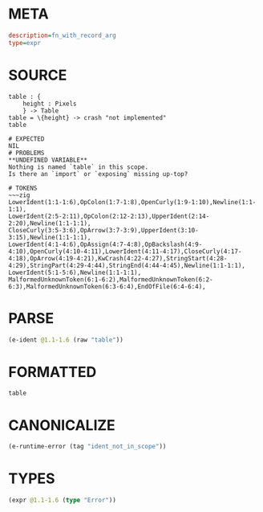# META
~~~ini
description=fn_with_record_arg
type=expr
~~~
# SOURCE
~~~roc
table : {
    height : Pixels
    } -> Table
table = \{height} -> crash "not implemented"
table
~~~
~~~
# EXPECTED
NIL
# PROBLEMS
**UNDEFINED VARIABLE**
Nothing is named `table` in this scope.
Is there an `import` or `exposing` missing up-top?

# TOKENS
~~~zig
LowerIdent(1:1-1:6),OpColon(1:7-1:8),OpenCurly(1:9-1:10),Newline(1:1-1:1),
LowerIdent(2:5-2:11),OpColon(2:12-2:13),UpperIdent(2:14-2:20),Newline(1:1-1:1),
CloseCurly(3:5-3:6),OpArrow(3:7-3:9),UpperIdent(3:10-3:15),Newline(1:1-1:1),
LowerIdent(4:1-4:6),OpAssign(4:7-4:8),OpBackslash(4:9-4:10),OpenCurly(4:10-4:11),LowerIdent(4:11-4:17),CloseCurly(4:17-4:18),OpArrow(4:19-4:21),KwCrash(4:22-4:27),StringStart(4:28-4:29),StringPart(4:29-4:44),StringEnd(4:44-4:45),Newline(1:1-1:1),
LowerIdent(5:1-5:6),Newline(1:1-1:1),
MalformedUnknownToken(6:1-6:2),MalformedUnknownToken(6:2-6:3),MalformedUnknownToken(6:3-6:4),EndOfFile(6:4-6:4),
~~~
# PARSE
~~~clojure
(e-ident @1.1-1.6 (raw "table"))
~~~
# FORMATTED
~~~roc
table
~~~
# CANONICALIZE
~~~clojure
(e-runtime-error (tag "ident_not_in_scope"))
~~~
# TYPES
~~~clojure
(expr @1.1-1.6 (type "Error"))
~~~
